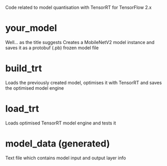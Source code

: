 Code related to model quantisation with TensorRT for TensorFlow 2.x

# your_model
Well... as the title suggests
Creates a MobileNetV2 model instance and saves it as a protobuf (.pb) frozen model file

# build_trt
Loads the previously created model, optimises it with TensorRT and saves the
optimised model engine

# load_trt
Loads optimised TensorRT model engine and tests it

# model_data (generated)
Text file which contains model input and output layer info